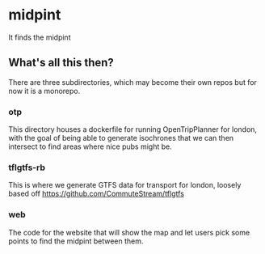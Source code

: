 # midpint

It finds the midpint

## What's all this then?

There are three subdirectories, which may become their own repos but for now it is a monorepo.

### otp
This directory houses a dockerfile for running OpenTripPlanner for london, with the goal of being able to generate isochrones that we can then intersect to find areas where nice pubs might be.

### tflgtfs-rb
This is where we generate GTFS data for transport for london, loosely based off https://github.com/CommuteStream/tflgtfs

### web
The code for the website that will show the map and let users pick some points to find the midpint between them.
